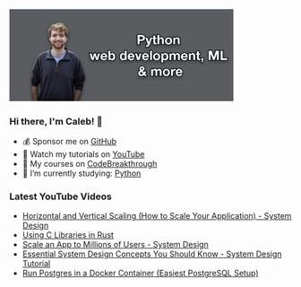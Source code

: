 <img src="github-cover-photo-my-face.jpg" width="400px" />

### Hi there, I'm Caleb! 🍛

- 💰 Sponsor me on [GitHub](https://github.com/sponsors/CalebCurry)
- 🎥 Watch my tutorials on [YouTube](https://www.youtube.com/calebthevideomaker2)
- 📗 My courses on [CodeBreakthrough](https://www.codebreakthrough.com)
- 🤔 I’m currently studying: [Python](https://www.youtube.com/watch?v=s3IvdkCq2_c&t=4254s)

### Latest YouTube Videos
<!-- YOUTUBE:START -->
- [Horizontal and Vertical Scaling &lpar;How to Scale Your Application&rpar; - System Design](https://www.youtube.com/watch?v=XqzoUlmJrB4)
- [Using C Libraries in Rust](https://www.youtube.com/watch?v=UpmFxJDcFfo)
- [Scale an App to Millions of Users - System Design](https://www.youtube.com/watch?v=tjubQ97lxA4)
- [Essential System Design Concepts You Should Know - System Design Tutorial](https://www.youtube.com/watch?v=uxskKNcsFLU)
- [Run Postgres in a Docker Container &lpar;Easiest PostgreSQL Setup&rpar;](https://www.youtube.com/watch?v=Hs9Fh1fr5s8)
<!-- YOUTUBE:END -->
